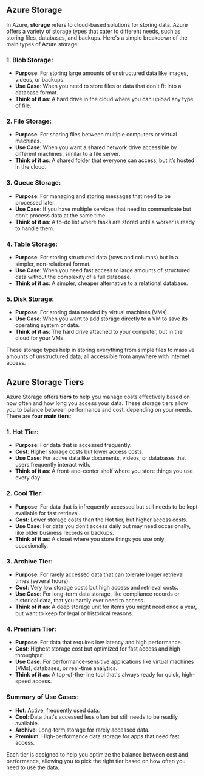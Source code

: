 ## Azure Storage 

In Azure, **storage** refers to cloud-based solutions for storing data. Azure offers a variety of storage types that cater to different needs, such as storing files, databases, and backups. Here's a simple breakdown of the main types of Azure storage:

### 1. **Blob Storage**:
   - **Purpose**: For storing large amounts of unstructured data like images, videos, or backups.
   - **Use Case**: When you need to store files or data that don't fit into a database format.
   - **Think of it as**: A hard drive in the cloud where you can upload any type of file.

### 2. **File Storage**:
   - **Purpose**: For sharing files between multiple computers or virtual machines.
   - **Use Case**: When you want a shared network drive accessible by different machines, similar to a file server.
   - **Think of it as**: A shared folder that everyone can access, but it’s hosted in the cloud.

### 3. **Queue Storage**:
   - **Purpose**: For managing and storing messages that need to be processed later.
   - **Use Case**: If you have multiple services that need to communicate but don’t process data at the same time.
   - **Think of it as**: A to-do list where tasks are stored until a worker is ready to handle them.

### 4. **Table Storage**:
   - **Purpose**: For storing structured data (rows and columns) but in a simpler, non-relational format.
   - **Use Case**: When you need fast access to large amounts of structured data without the complexity of a full database.
   - **Think of it as**: A simpler, cheaper alternative to a relational database.

### 5. **Disk Storage**:
   - **Purpose**: For storing data needed by virtual machines (VMs).
   - **Use Case**: When you want to add storage directly to a VM to save its operating system or data.
   - **Think of it as**: The hard drive attached to your computer, but in the cloud for your VMs.

These storage types help in storing everything from simple files to massive amounts of unstructured data, all accessible from anywhere with internet access.


## Azure Storage Tiers 

Azure Storage offers **tiers** to help you manage costs effectively based on how often and how long you access your data. These storage tiers allow you to balance between performance and cost, depending on your needs. There are **four main tiers**:

### 1. **Hot Tier**:
   - **Purpose**: For data that is accessed frequently.
   - **Cost**: Higher storage costs but lower access costs.
   - **Use Case**: For active data like documents, videos, or databases that users frequently interact with.
   - **Think of it as**: A front-and-center shelf where you store things you use every day.

### 2. **Cool Tier**:
   - **Purpose**: For data that is infrequently accessed but still needs to be kept available for fast retrieval.
   - **Cost**: Lower storage costs than the Hot tier, but higher access costs.
   - **Use Case**: For data you don’t access daily but may need occasionally, like older business records or backups.
   - **Think of it as**: A closet where you store things you use only occasionally.

### 3. **Archive Tier**:
   - **Purpose**: For rarely accessed data that can tolerate longer retrieval times (several hours).
   - **Cost**: Very low storage costs but high access and retrieval costs.
   - **Use Case**: For long-term data storage, like compliance records or historical data, that you hardly ever need to access.
   - **Think of it as**: A deep storage unit for items you might need once a year, but want to keep for legal or historical reasons.

### 4. **Premium Tier**:
   - **Purpose**: For data that requires low latency and high performance.
   - **Cost**: Highest storage cost but optimized for fast access and high throughput.
   - **Use Case**: For performance-sensitive applications like virtual machines (VMs), databases, or real-time analytics.
   - **Think of it as**: A top-of-the-line tool that's always ready for quick, high-speed access.

### Summary of Use Cases:
- **Hot**: Active, frequently used data.
- **Cool**: Data that's accessed less often but still needs to be readily available.
- **Archive**: Long-term storage for rarely accessed data.
- **Premium**: High-performance data storage for apps that need fast access.

Each tier is designed to help you optimize the balance between cost and performance, allowing you to pick the right tier based on how often you need to use the data.
